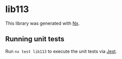 # lib113

This library was generated with [Nx](https://nx.dev).


## Running unit tests

Run `nx test lib113` to execute the unit tests via [Jest](https://jestjs.io).


